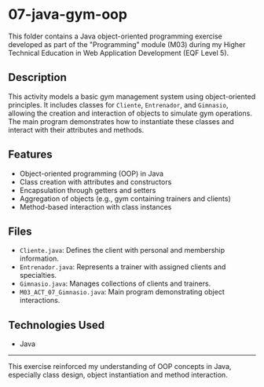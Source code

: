 # 07-java-gym-oop

This folder contains a Java object-oriented programming exercise developed as part of the "Programming" module (M03) during my Higher Technical Education in Web Application Development (EQF Level 5).

## Description

This activity models a basic gym management system using object-oriented principles. It includes classes for `Cliente`, `Entrenador`, and `Gimnasio`, allowing the creation and interaction of objects to simulate gym operations. The main program demonstrates how to instantiate these classes and interact with their attributes and methods.

## Features

- Object-oriented programming (OOP) in Java
- Class creation with attributes and constructors
- Encapsulation through getters and setters
- Aggregation of objects (e.g., gym containing trainers and clients)
- Method-based interaction with class instances

## Files

- `Cliente.java`: Defines the client with personal and membership information.
- `Entrenador.java`: Represents a trainer with assigned clients and specialties.
- `Gimnasio.java`: Manages collections of clients and trainers.
- `M03_ACT_07_Gimnasio.java`: Main program demonstrating object interactions.

## Technologies Used

- Java

---

This exercise reinforced my understanding of OOP concepts in Java, especially class design, object instantiation and method interaction.
